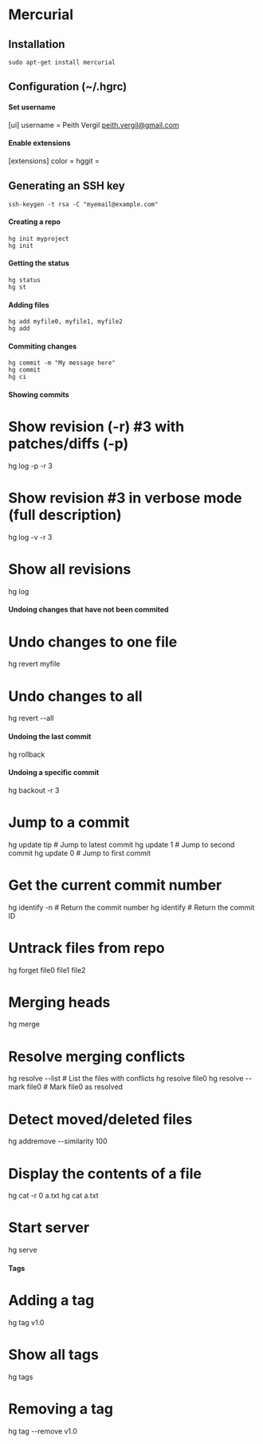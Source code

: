Mercurial
=========

Installation
--------------------------------------------------
`sudo apt-get install mercurial`


Configuration (~/.hgrc)
--------------------------------------------------

#### Set username
[ui]
username = Peith Vergil <peith.vergil@gmail.com>

#### Enable extensions
[extensions]
color =
hggit = 


Generating an SSH key
--------------------------------------------------
`ssh-keygen -t rsa -C "myemail@example.com"`



#### Creating a repo
    hg init myproject
    hg init



#### Getting the status
    hg status
    hg st


#### Adding files
    hg add myfile0, myfile1, myfile2
    hg add


#### Commiting changes
    hg commit -m "My message here"
    hg commit
    hg ci


#### Showing commits

# Show revision (-r) #3 with patches/diffs (-p)
hg log -p -r 3

# Show revision #3 in verbose mode (full description)
hg log -v -r 3

# Show all revisions
hg log


#### Undoing changes that have not been commited

# Undo changes to one file
hg revert myfile

# Undo changes to all
hg revert --all


#### Undoing the last commit
hg rollback


#### Undoing a specific commit
hg backout -r 3

# Jump to a commit
hg update tip # Jump to latest commit
hg update 1   # Jump to second commit
hg update 0   # Jump to first commit

# Get the current commit number
hg identify -n # Return the commit number
hg identify    # Return the commit ID

# Untrack files from repo
hg forget file0 file1 file2

# Merging heads
hg merge

# Resolve merging conflicts
hg resolve --list       # List the files with conflicts
hg resolve file0
hg resolve --mark file0 # Mark file0 as resolved

# Detect moved/deleted files
hg addremove --similarity 100

# Display the contents of a file
hg cat -r 0 a.txt
hg cat a.txt

# Start server
hg serve


#### Tags

# Adding a tag
hg tag v1.0

# Show all tags
hg tags

# Removing a tag
hg tag --remove v1.0
